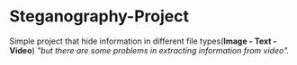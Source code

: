 # Steganography-Project
Simple project that hide information in different file types(**Image - Text - Video**)
_"but there are some problems in extracting information from video"._
